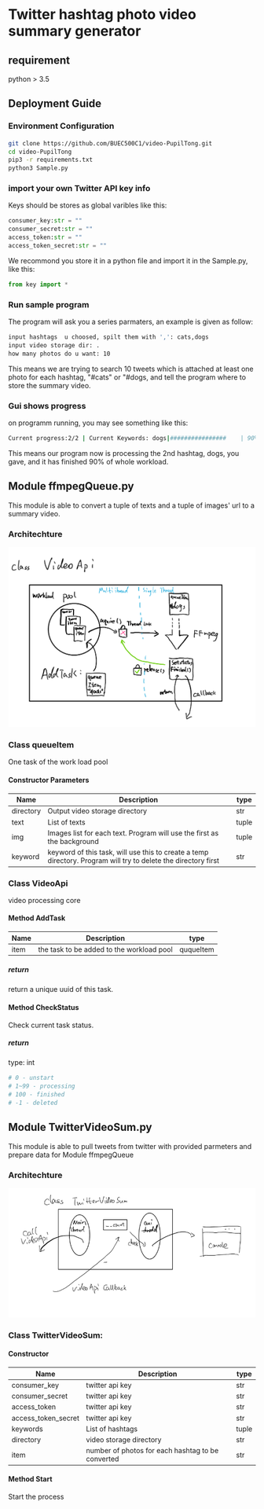 # Twitter hashtag photo video summary generator
## requirement
python > 3.5
## Deployment Guide
### Environment Configuration
```bash
git clone https://github.com/BUEC500C1/video-PupilTong.git
cd video-PupilTong
pip3 -r requirements.txt
python3 Sample.py
```
### import your own Twitter API key info
Keys should be stores as global varibles like this:
```python
consumer_key:str = ""
consumer_secret:str = ""
access_token:str = ""
access_token_secret:str = ""
```
We recommond you store it in a python file and import it in the Sample.py, like this:
```python
from key import *
```
### Run sample program
The program will ask you a series parmaters, an example is given as follow:
```bash
input hashtags  u choosed, spilt them with ',': cats,dogs
input video storage dir: .
how many photos do u want: 10
```
This means we are trying to search 10 tweets which is attached at least one photo for each hashtag, "#cats" or "#dogs, and tell the program where to store the summary video.
### Gui shows progress
on programm running, you may see something like this:
```bash
Current progress:2/2 | Current Keywords: dogs|################    | 90%
```
This means our program now is processing the 2nd hashtag, dogs, you gave, and it has finished 90% of whole workload.
## Module ffmpegQueue.py
This module is able to convert a tuple of texts and a tuple of images' url to a summary video.
### Architechture
 ![Architechture](/photos/queue_arch.png)
### Class queueItem
One task of the work load pool
#### Constructor Parameters
| Name  | Description | type |
| ------------- | ------------- | ------------- |
| directory  | Output video storage directory  | str |
| text  | List of texts  | tuple  |
| img  | Images list for each text. Program will use the first as the background  | tuple  |
| keyword  | keyword of this task, will use this to create a temp directory. Program will try to delete the directory first  | str  |
### Class VideoApi
video processing core
#### Method AddTask
| Name  | Description | type |
| ------------- | ------------- | ------------- |
| item  | the task to be added to the workload pool  | ququeItem |
##### return
return a unique uuid of this task.
#### Method CheckStatus
Check current task status.
##### return
type: int
```python
# 0 - unstart
# 1~99 - processing
# 100 - finished
# -1 - deleted
```
## Module TwitterVideoSum.py
This module is able to pull tweets from twitter with provided parmeters and prepare data for Module ffmpegQueue
### Architechture
 ![Architechture](/photos/tws_arch.png)
### Class TwitterVideoSum:
#### Constructor
| Name  | Description | type |
| ------------- | ------------- | ------------- |
| consumer_key  | twitter api key  | str |
| consumer_secret  | twitter api key  | str |
| access_token  | twitter api key  | str |
| access_token_secret  | twitter api key  | str |
| keywords  | List of hashtags  | tuple  |
| directory  | video storage directory  | str  |
| item  | number of photos for each hashtag to be converted  | str  |
#### Method Start
Start the process

